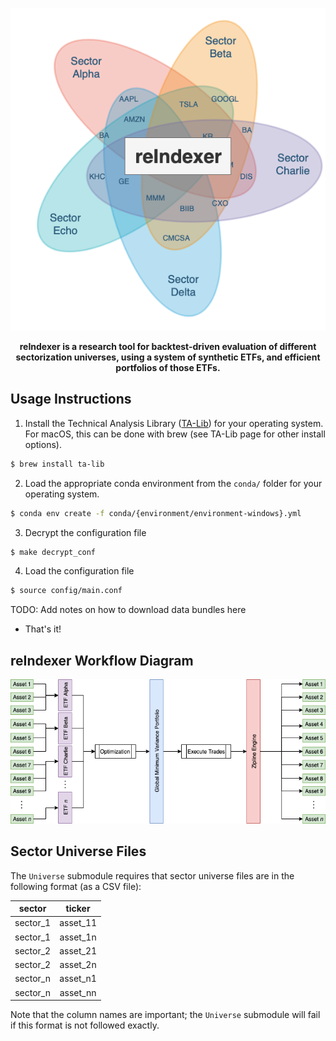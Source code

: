 <p align="center">
    <img src="bin/reIndexer_logo.png" />
</p>

<div style="text-align:center">
<b>reIndexer is a research tool for backtest-driven evaluation of different sectorization universes, using a system of synthetic ETFs, and efficient portfolios of those ETFs.</b>
</div>

## Usage Instructions

1. Install the Technical Analysis Library ([TA-Lib](https://ta-lib.org/)) for your operating system. For macOS, this can be done with brew (see TA-Lib page for other install options).

```bash
$ brew install ta-lib
```

2. Load the appropriate conda environment from the `conda/` folder for your operating system.

```bash
$ conda env create -f conda/{environment/environment-windows}.yml
```

3. Decrypt the configuration file

```bash
$ make decrypt_conf
```

4. Load the configuration file

```bash
$ source config/main.conf
```

TODO: Add notes on how to download data bundles here

- That's it!


## reIndexer Workflow Diagram

<p align="center">
    <img src="bin/workflow_diagram.png" />
</p>


## Sector Universe Files

The `Universe` submodule requires that sector universe files are in the following format (as a CSV file):

|sector|ticker|
|:----:|:----:|
|sector_1|asset_11|
|sector_1|asset_1n|
|sector_2|asset_21|
|sector_2|asset_2n|
|sector_n|asset_n1|
|sector_n|asset_nn|

Note that the column names are important; the `Universe` submodule will fail if this format is not followed exactly.
